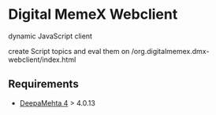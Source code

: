 # Digital MemeX Webclient

dynamic JavaScript client

create Script topics and eval them on /org.digitalmemex.dmx-webclient/index.html

## Requirements

  * [DeepaMehta 4](http://github.com/jri/deepamehta) > 4.0.13

